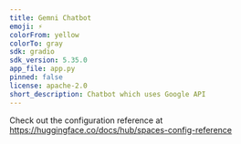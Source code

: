 ```yaml
---
title: Gemni Chatbot
emoji: ⚡
colorFrom: yellow
colorTo: gray
sdk: gradio
sdk_version: 5.35.0
app_file: app.py
pinned: false
license: apache-2.0
short_description: Chatbot which uses Google API
---
```


Check out the configuration reference at https://huggingface.co/docs/hub/spaces-config-reference
